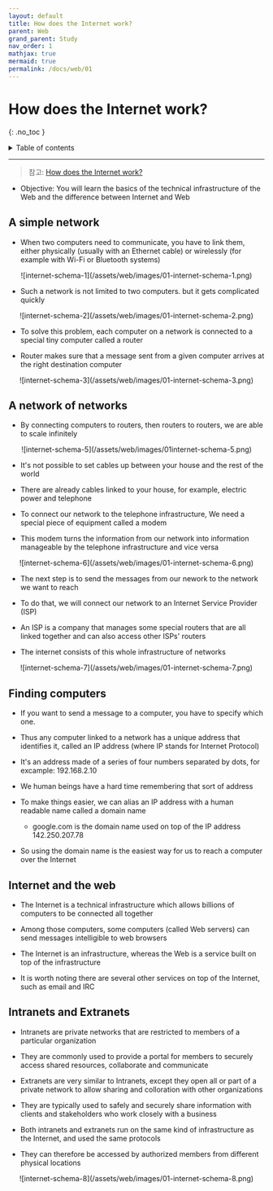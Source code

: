 ```yaml
---
layout: default
title: How does the Internet work?
parent: Web
grand_parent: Study
nav_order: 1
mathjax: true
mermaid: true
permalink: /docs/web/01
---
```


# How does the Internet work?
{: .no_toc }

<details markdown="block">
  <summary>
	Table of contents
  </summary>
{: .fs-3 .text-delta }
- TOC
{:toc}
</details>

---

> 참고: [How does the Internet work?](https://developer.mozilla.org/en-US/docs/Learn/Common_questions/How_does_the_Internet_work)

- Objective: You will learn the basics of the technical infrastructure of the Web and the difference between Internet and Web

## A simple network

- When two computers need to communicate, you have to link them, either physically (usually with an Ethernet cable) or wirelessly (for example with Wi-Fi or Bluetooth systems)

<center markdown=block>
![internet-schema-1](/assets/web/images/01-internet-schema-1.png)
</center>

- Such a network is not limited to two computers. but it gets complicated quickly

<center markdown=block>
![internet-schema-2](/assets/web/images/01-internet-schema-2.png)
</center>

- To solve this problem, each computer on a network is connected to a special tiny computer called a router

- Router makes sure that a message sent from a given computer arrives at the right destination computer

<center markdown=block>
![internet-schema-3](/assets/web/images/01-internet-schema-3.png)
</center>

## A network of networks

- By connecting computers to routers, then routers to routers, we are able to scale infinitely

<center markdown=block>
![internet-schema-5](/assets/web/images/01internet-schema-5.png)
</center>

- It's not possible to set cables up between your house and the rest of the world

- There are already cables linked to your house, for example, electric power and telephone

- To connect our network to the telephone infrastructure, We need a special piece of equipment called a modem

- This modem turns the information from our network into information manageable by the telephone infrastructure and vice versa

<center markdown=block>
![internet-schema-6](/assets/web/images/01-internet-schema-6.png)
</center>

- The next step is to send the messages from our nework to the network we want to reach

- To do that, we will connect our network to an Internet Service Provider (ISP)

- An ISP is a company that manages some special routers that are all linked together and can also access other ISPs' routers

- The internet consists of this whole infrastructure of networks

<center markdown=block>
![internet-schema-7](/assets/web/images/01-internet-schema-7.png)
</center>

## Finding computers

- If you want to send a message to a computer, you have to specify which one.

- Thus any computer linked to a network has a unique address that identifies it, called an IP address (where IP stands for Internet Protocol)

- It's an address made of a series of four numbers separated by dots, for excample: 192.168.2.10

- We human beings have a hard time remembering that sort of address

- To make things easier, we can alias an IP address with a human readable name called a domain name

	- google.com is the domain name used on top of the IP address 142.250.207.78

- So using the domain name is the easiest way for us to reach a computer over the Internet

## Internet and the web

- The Internet is a technical infrastructure which allows billions of computers to be connected all together

- Among those computers, some computers (called Web servers) can send messages intelligible to web browsers

- The Internet is an infrastructure, whereas the Web is a service built on top of the infrastructure

- It is worth noting there are several other services on top of the Internet, such as email and IRC

## Intranets and Extranets

- Intranets are private networks that are restricted to members of a particular organization

- They are commonly used to provide a portal for members to securely access shared resources, collaborate and communicate

- Extranets are very similar to Intranets, except they open all or part of a private network to allow sharing and colloration with other organizations

- They are typically used to safely and securely share information with clients and stakeholders who work closely with a business

- Both intranets and extranets run on the same kind of infrastructure as the Internet, and used the same protocols

- They can therefore be accessed by authorized members from different physical locations

<center markdown=block>
![internet-schema-8](/assets/web/images/01-internet-schema-8.png)
</center>
